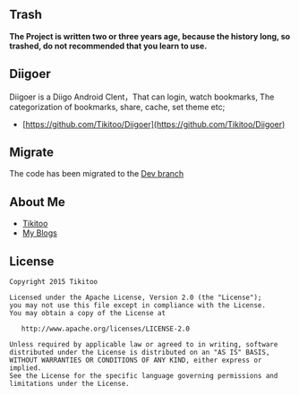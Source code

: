
## Trash
**The Project is written two or three years age, because the history long, so trashed, do not recommended that you learn to use.**



## Diigoer
Diigoer is a Diigo Android Clent，That can login, watch bookmarks, The categorization of bookmarks, share, cache, set theme etc;
- [https://github.com/Tikitoo/Diigoer](https://github.com/Tikitoo/Diigoer)

## Migrate
The code has been migrated to the [Dev branch](https://github.com/Tikitoo/Diigoer/tree/dev)


## About Me
- [Tikitoo](http://www.zhihu.com/Tikitoo)
- [My Blogs](http://tikitoo.github.io/blog)

## License
```
Copyright 2015 Tikitoo

Licensed under the Apache License, Version 2.0 (the "License");
you may not use this file except in compliance with the License.
You may obtain a copy of the License at

   http://www.apache.org/licenses/LICENSE-2.0

Unless required by applicable law or agreed to in writing, software
distributed under the License is distributed on an "AS IS" BASIS,
WITHOUT WARRANTIES OR CONDITIONS OF ANY KIND, either express or implied.
See the License for the specific language governing permissions and
limitations under the License.
```
